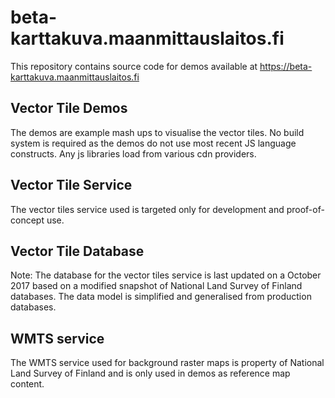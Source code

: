 # beta-karttakuva.maanmittauslaitos.fi

This repository contains source code for demos available at https://beta-karttakuva.maanmittauslaitos.fi

## Vector Tile Demos ##
The demos are example mash ups to visualise the vector tiles. 
No build system is required as the demos do not use most recent JS language constructs.
Any js libraries load from various cdn providers.

## Vector Tile Service ##
The vector tiles service used is targeted only for development and proof-of-concept use.

## Vector Tile Database ##

Note: The database for the vector tiles service is last updated on a October 2017 based on a modified snapshot of National Land Survey of Finland databases. The data model is simplified and generalised from production databases.

## WMTS service ##
The WMTS service used for background raster maps is property of National Land Survey of Finland
and is only used in demos as reference map content.


